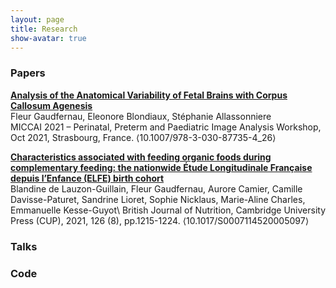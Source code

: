 ```yaml
---
layout: page
title: Research
show-avatar: true
---
```


### Papers

**[Analysis of the Anatomical Variability of Fetal Brains with Corpus Callosum Agenesis](https://hal.archives-ouvertes.fr/hal-03362573)**\
Fleur Gaudfernau, Eleonore Blondiaux, Stéphanie Allassonniere\
MICCAI 2021 – Perinatal, Preterm and Paediatric Image Analysis Workshop, Oct 2021, Strasbourg, France. ⟨10.1007/978-3-030-87735-4_26⟩

**[Characteristics associated with feeding organic foods during complementary feeding: the nationwide Étude Longitudinale Française depuis l’Enfance (ELFE) birth cohort](https://hal.archives-ouvertes.fr/hal-03130270)**\
Blandine de Lauzon-Guillain, Fleur Gaudfernau, Aurore Camier, Camille Davisse-Paturet, Sandrine Lioret, Sophie Nicklaus, Marie-Aline Charles, Emmanuelle Kesse-Guyot\ 
British Journal of Nutrition, Cambridge University Press (CUP), 2021, 126 (8), pp.1215-1224. ⟨10.1017/S0007114520005097⟩
    

### Talks

### Code
